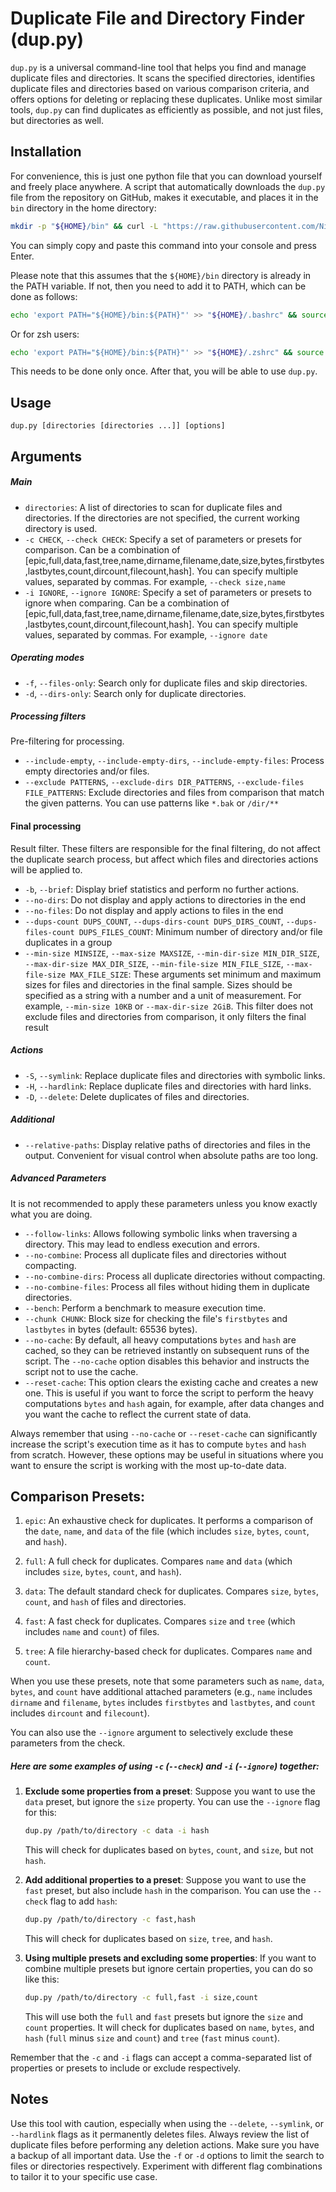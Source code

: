 # Duplicate File and Directory Finder (dup.py)

`dup.py` is a universal command-line tool that helps you find and manage duplicate files and directories. It scans the specified directories, identifies duplicate files and directories based on various comparison criteria, and offers options for deleting or replacing these duplicates. Unlike most similar tools, `dup.py` can find duplicates as efficiently as possible, and not just files, but directories as well.

## Installation
For convenience, this is just one python file that you can download yourself and freely place anywhere.
A script that automatically downloads the `dup.py` file from the repository on GitHub, makes it executable, and places it in the `bin` directory in the home directory:

```bash
mkdir -p "${HOME}/bin" && curl -L "https://raw.githubusercontent.com/NikolayBorisov/dup.py/main/dup.py" -o "${HOME}/bin/dup.py" && chmod +x "${HOME}/bin/dup.py"
```

You can simply copy and paste this command into your console and press Enter. 

Please note that this assumes that the `${HOME}/bin` directory is already in the PATH variable. If not, then you need to add it to PATH, which can be done as follows:

```bash
echo 'export PATH="${HOME}/bin:${PATH}"' >> "${HOME}/.bashrc" && source "${HOME}/.bashrc"
```

Or for zsh users:

```bash
echo 'export PATH="${HOME}/bin:${PATH}"' >> "${HOME}/.zshrc" && source "${HOME}/.zshrc"
```

This needs to be done only once. After that, you will be able to use `dup.py`.

## Usage

```plaintext
dup.py [directories [directories ...]] [options]
```
## Arguments

##### Main

- `directories`: A list of directories to scan for duplicate files and directories. If the directories are not specified, the current working directory is used.
- `-c CHECK`, `--check CHECK`: Specify a set of parameters or presets for comparison. Can be a combination of [epic,full,data,fast,tree,name,dirname,filename,date,size,bytes,firstbytes,lastbytes,count,dircount,filecount,hash]. You can specify multiple values, separated by commas. For example, `--check size,name`
- `-i IGNORE`, `--ignore IGNORE`: Specify a set of parameters or presets to ignore when comparing. Can be a combination of [epic,full,data,fast,tree,name,dirname,filename,date,size,bytes,firstbytes,lastbytes,count,dircount,filecount,hash]. You can specify multiple values, separated by commas. For example, `--ignore date`

##### Operating modes
- `-f`, `--files-only`: Search only for duplicate files and skip directories.
- `-d`, `--dirs-only`: Search only for duplicate directories.

##### Processing filters
Pre-filtering for processing.
- `--include-empty`,
  `--include-empty-dirs`,
  `--include-empty-files`: Process empty directories and/or files.
- `--exclude PATTERNS`,
  `--exclude-dirs DIR_PATTERNS`,
  `--exclude-files FILE_PATTERNS`: Exclude directories and files from comparison that match the given patterns. You can use patterns like `*.bak` or `/dir/**`

#### Final processing
Result filter. These filters are responsible for the final filtering, do not affect the duplicate search process, but affect which files and directories actions will be applied to.

- `-b`, `--brief`: Display brief statistics and perform no further actions.
- `--no-dirs`: Do not display and apply actions to directories in the end
- `--no-files`: Do not display and apply actions to files in the end
- `--dups-count DUPS_COUNT`,
  `--dups-dirs-count DUPS_DIRS_COUNT`,
  `--dups-files-count DUPS_FILES_COUNT`: Minimum number of directory and/or file duplicates in a group
- `--min-size MINSIZE`,
  `--max-size MAXSIZE`,
  `--min-dir-size MIN_DIR_SIZE`,
  `--max-dir-size MAX_DIR_SIZE`,
  `--min-file-size MIN_FILE_SIZE`,
  `--max-file-size MAX_FILE_SIZE`: These arguments set minimum and maximum sizes for files and directories in the final sample. Sizes should be specified as a string with a number and a unit of measurement. For example, `--min-size 10KB` or `--max-dir-size 2GiB`. This filter does not exclude files and directories from comparison, it only filters the final result

##### Actions

- `-S`, `--symlink`: Replace duplicate files and directories with symbolic links.
- `-H`, `--hardlink`: Replace duplicate files and directories with hard links.
- `-D`, `--delete`: Delete duplicates of files and directories.

##### Additional

- `--relative-paths`: Display relative paths of directories and files in the output. Convenient for visual control when absolute paths are too long.

##### Advanced Parameters

It is not recommended to apply these parameters unless you know exactly what you are doing.

- `--follow-links`: Allows following symbolic links when traversing a directory. This may lead to endless execution and errors.
- `--no-combine`: Process all duplicate files and directories without compacting.
- `--no-combine-dirs`: Process all duplicate directories without compacting.
- `--no-combine-files`: Process all files without hiding them in duplicate directories.
- `--bench`: Perform a benchmark to measure execution time.
- `--chunk CHUNK`: Block size for checking the file's `firstbytes` and `lastbytes` in bytes (default: 65536 bytes).
- `--no-cache`: By default, all heavy computations `bytes` and `hash` are cached, so they can be retrieved instantly on subsequent runs of the script. The `--no-cache` option disables this behavior and instructs the script not to use the cache.
- `--reset-cache`: This option clears the existing cache and creates a new one. This is useful if you want to force the script to perform the heavy computations `bytes` and `hash` again, for example, after data changes and you want the cache to reflect the current state of data.

Always remember that using `--no-cache` or `--reset-cache` can significantly increase the script's execution time as it has to compute `bytes` and `hash` from scratch. However, these options may be useful in situations where you want to ensure the script is working with the most up-to-date data.

## Comparison Presets:

1. `epic`: An exhaustive check for duplicates. It performs a comparison of the `date`, `name`, and `data` of the file (which includes `size`, `bytes`, `count`, and `hash`).

2. `full`: A full check for duplicates. Compares `name` and `data` (which includes `size`, `bytes`, `count`, and `hash`).

3. `data`: The default standard check for duplicates. Compares `size`, `bytes`, `count`, and `hash` of files and directories.

4. `fast`: A fast check for duplicates. Compares `size` and `tree` (which includes `name` and `count`) of files.

5. `tree`: A file hierarchy-based check for duplicates. Compares `name` and `count`.

When you use these presets, note that some parameters such as `name`, `data`, `bytes`, and `count` have additional attached parameters (e.g., `name` includes `dirname` and `filename`, `bytes` includes `firstbytes` and `lastbytes`, and `count` includes `dircount` and `filecount`).

You can also use the `--ignore` argument to selectively exclude these parameters from the check.

##### Here are some examples of using `-c` (`--check`) and `-i` (`--ignore`) together:

1. **Exclude some properties from a preset**: Suppose you want to use the `data` preset, but ignore the `size` property. You can use the `--ignore` flag for this:

    ```bash
    dup.py /path/to/directory -c data -i hash
    ```
    This will check for duplicates based on `bytes`, `count`, and `size`, but not `hash`.

2. **Add additional properties to a preset**: Suppose you want to use the `fast` preset, but also include `hash` in the comparison. You can use the `--check` flag to add `hash`:

    ```bash
    dup.py /path/to/directory -c fast,hash
    ```
    This will check for duplicates based on `size`, `tree`, and `hash`.

3. **Using multiple presets and excluding some properties**: If you want to combine multiple presets but ignore certain properties, you can do so like this:

    ```bash
    dup.py /path/to/directory -c full,fast -i size,count
    ```
    This will use both the `full` and `fast` presets but ignore the `size` and `count` properties. It will check for duplicates based on `name`, `bytes`, and `hash` (`full` minus `size` and `count`) and `tree` (`fast` minus `count`).

Remember that the `-c` and `-i` flags can accept a comma-separated list of properties or presets to include or exclude respectively.

## Notes

Use this tool with caution, especially when using the `--delete`, `--symlink`, or `--hardlink` flags as it permanently deletes files. Always review the list of duplicate files before performing any deletion actions. Make sure you have a backup of all important data. Use the `-f` or `-d` options to limit the search to files or directories respectively. Experiment with different flag combinations to tailor it to your specific use case.